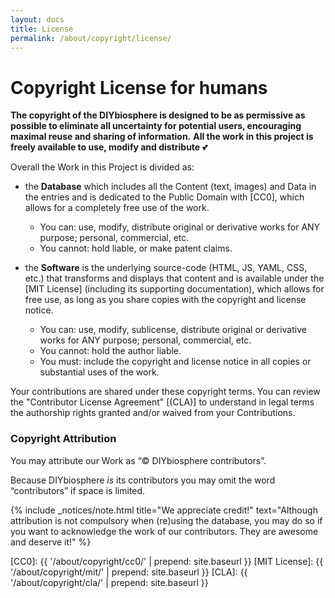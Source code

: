 ```yaml
---
layout: docs
title: License
permalink: /about/copyright/license/
---
```


# Copyright License for humans
**The copyright of the DIYbiosphere is designed to be as permissive as possible to eliminate all uncertainty for potential users, encouraging maximal reuse and sharing of information.**
**All the work in this project is freely available to use, modify and distribute**   :two_hearts:

Overall the Work in this Project is divided as:

- the **Database** which includes all the Content (text, images) and Data in the entries and is dedicated to the Public Domain with [CC0], which allows for a completely free use of the work.
    - You can: use, modify, distribute original or derivative works for ANY purpose; personal, commercial, etc.
    - You cannot: hold liable, or make patent claims.

- the **Software** is the underlying source-code (HTML, JS, YAML, CSS, etc.) that transforms and displays that content and is available under the [MIT License] (including its supporting documentation), which allows for free use, as long as you share copies with the copyright and license notice.
    - You can: use, modify, sublicense, distribute original or derivative works for ANY purpose; personal, commercial, etc.
    - You cannot: hold the author liable.
    - You must: include the copyright and license notice in all copies or substantial uses of the work.


Your contributions are shared under these copyright terms. You can review the "Contributor License Agreement" [(CLA)] to understand in legal terms the authorship rights granted and/or waived from your Contributions.


### Copyright Attribution
You may attribute our Work as “© DIYbiosphere contributors”.

Because DIYbiosphere _is_ its contributors you may omit the word “contributors” if space is limited.

{% include _notices/note.html title="We appreciate credit!" text="Although attribution is not compulsory when (re)using the database, you may do so if you want to acknowledge the work of our contributors. They are awesome and deserve it!" %}

[CC0]: {{ '/about/copyright/cc0/' | prepend: site.baseurl }}
[MIT License]: {{ '/about/copyright/mit/' | prepend: site.baseurl }}
[CLA]: {{ '/about/copyright/cla/' | prepend: site.baseurl }}
